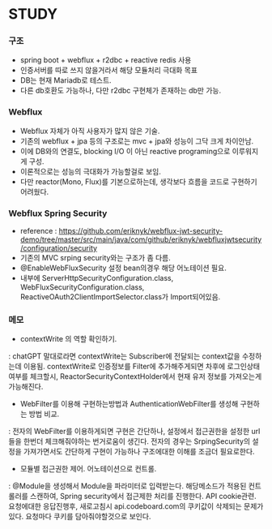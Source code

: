 # STUDY

### 구조
* spring boot + webflux + r2dbc + reactive redis 사용
* 인증서버를 따로 쓰지 않을거라서 해당 모듈처리 극대화 목표
* DB는 현재 Mariadb로 테스트. 
* 다른 db호환도 가능하나, 다만 r2dbc 구현체가 존재하는 db만 가능.

### Webflux
* Webflux 자체가 아직 사용자가 많지 않은 기술.
* 기존의 webflux + jpa 등의 구조로는 mvc + jpa와 성능이 그닥 크게 차이안남.
* 이에 DB와의 연결도, blocking I/O 이 아닌 reactive programing으로 이루워지게 구성.
* 이론적으로는 성능의 극대화가 가능할걸로 보임.
* 다만 reactor(Mono, Flux)를 기본으로하는데, 생각보다 흐름을 코드로 구현하기 어려웠다.

### Webflux Spring Security
* reference : https://github.com/eriknyk/webflux-jwt-security-demo/tree/master/src/main/java/com/github/eriknyk/webfluxjwtsecurity/configuration/security
* 기존의 MVC srping security와는 구조가 좀 다름.
* @EnableWebFluxSecurity 설정 bean의경우 해당 어노테이션 필요.
* 내부에 ServerHttpSecurityConfiguration.class, WebFluxSecurityConfiguration.class, ReactiveOAuth2ClientImportSelector.class가 Import되어있음.

### 메모
* contextWrite 의 역할 확인하기.

: chatGPT 말대로라면 contextWrite는 Subscriber에 전달되는 context값을 수정하는데 이용됨.
contextWrite로 인증정보를 Filter에 추가해주게되면 차후에 로그인상태여부를 체크할시, ReactorSecurityContextHolder에서
현재 유저 정보를 가져오는게 가능해진다.

* WebFilter를 이용해 구현하는방법과 AuthenticationWebFilter를 생성해 구현하는 방법 비교.

: 전자의 WebFilter를 이용하게되면 구현은 간단하나, 설정에서 접근권한을 설정한 url들을 한번더
체크해줘야하는 번거로움이 생긴다. 전자의 경우는 SrpingSecurity의 설정을 가져가면서도 간단하게 구현이
가능하나 구조에대한 이해를 조금더 필요로한다.


* 모듈별 접근권한 제어. 어노테이션으로 컨트롤.

:  @Module을 생성해서 Module을 파라미터로 입력받는다. 해당메소드가 적용된 컨트롤러를 스캔하여,
Spring security에서 접근제한 처리를 진행한다.
API cookie관련. 요청에대한 응답진행후, 새로고침시 api.codeboard.com의 쿠키값이 삭제되는 문제가 있다. 요청마다 쿠키를 담아줘야할것으로 보인다.


